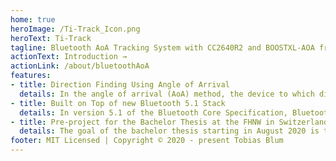 ```yaml
---
home: true
heroImage: /Ti-Track_Icon.png
heroText: Ti-Track
tagline: Bluetooth AoA Tracking System with CC2640R2 and BOOSTXL-AOA from Texas Instruments
actionText: Introduction →
actionLink: /about/bluetoothAoA
features:
- title: Direction Finding Using Angle of Arrival
  details: In the angle of arrival (AoA) method, the device to which direction is being determined, such as a tag in an RTLS solution, transmits a special direction finding signal using a single antenna. The receiving device, such as a locator in that same RTLS solution, has multiple antennae arranged in an array. As the transmitted signal crosses the array, the receiving device sees a signal phase difference due to the difference in distance from each of the antenna in its array to the transmitting antenna.
- title: Built on Top of new Bluetooth 5.1 Stack
  details: In version 5.1 of the Bluetooth Core Specification, Bluetooth added an optional direction finding capability. Using this new feature, a Bluetooth device can determine the direction of a signal being transmitted from another Bluetooth device. This seemingly basic capability has the potential to significantly enhance Bluetooth location services solutions.
- title: Pre-project for the Bachelor Thesis at the FHNW in Switzerland
  details: The goal of the bachelor thesis starting in August 2020 is to develop a system that can track the position of multiple devices using Bluetooth AoA. Since this technology based on the Bluetooth Core Stack is still in development, this preliminary project serves as a proof of concept for the Bachelor Thesis. Until August 2020 the principle of Bluetooth AoA will be learned with the already existing hardware components and the strengths and weaknesses will be determined. More about this project can be found in the About section.
footer: MIT Licensed | Copyright © 2020 - present Tobias Blum
---
```


<!-- https://github.com/markdown-it/markdown-it-emoji/blob/master/lib/data/full.json -->
